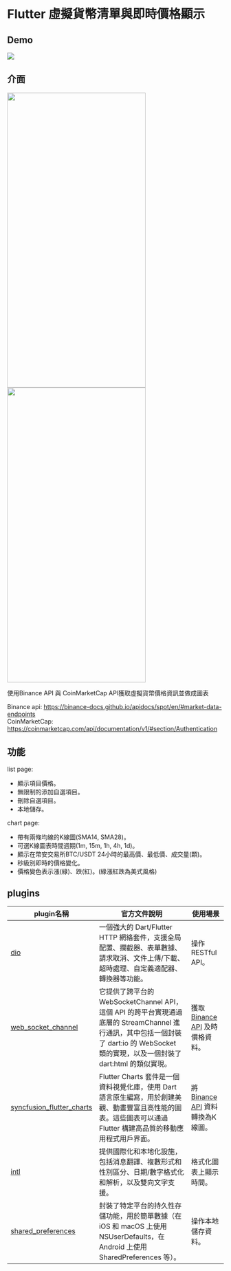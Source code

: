 # Flutter 虛擬貨幣清單與即時價格顯示
## Demo  
[<img src="https://i.imgur.com/CONrg2F.png">](https://youtu.be/KCBj3toTTBE)  


## 介面
<img src="https://imgur.com/nmChEjP.png" height="686px" width="322px" /><img src="https://i.imgur.com/Uwu4B32.png" height="686px" width="322px" />


使用Binance API 與 CoinMarketCap API獲取虛擬貨幣價格資訊並做成圖表

Binance api: https://binance-docs.github.io/apidocs/spot/en/#market-data-endpoints  
CoinMarketCap: https://coinmarketcap.com/api/documentation/v1/#section/Authentication    

## 功能  
list page:
- 顯示項目價格。
- 無限制的添加自選項目。
- 刪除自選項目。
- 本地儲存。

chart page:
- 帶有兩條均線的K線圖(SMA14, SMA28)。
- 可選K線圖表時間週期(1m, 15m, 1h, 4h, 1d)。
- 顯示在幣安交易所BTC/USDT 24小時的最高價、最低價、成交量(顆)。
- 秒級別即時的價格變化。
- 價格變色表示漲(綠)、跌(紅)。(綠漲紅跌為美式風格)

  
## plugins
| plugin名稱  | 官方文件說明 | 使用場景 |
| ------------- | ------------- | ------------- |
|  [dio](https://pub.dev/packages/dio "dio")  |一個強大的 Dart/Flutter HTTP 網絡套件，支援全局配置、攔截器、表單數據、請求取消、文件上傳/下載、超時處理、自定義適配器、轉換器等功能。 | 操作RESTful API。|
| [web_socket_channel ](https://pub.dev/packages/web_socket_channel "web_socket_channel ") | 它提供了跨平台的 WebSocketChannel API，這個 API 的跨平台實現通過底層的 StreamChannel 進行通訊，其中包括一個封裝了 dart:io 的 WebSocket 類的實現，以及一個封裝了 dart:html 的類似實現。 | 獲取 [Binance API](https://binance-docs.github.io/apidocs/spot/en/#market-data-endpoints "Binance API") 及時價格資料。  |
|  [syncfusion_flutter_charts](https://pub.dev/packages/syncfusion_flutter_charts "syncfusion_flutter_charts") | Flutter Charts 套件是一個資料視覺化庫，使用 Dart 語言原生編寫，用於創建美觀、動畫豐富且高性能的圖表。這些圖表可以通過 Flutter 構建高品質的移動應用程式用戶界面。 | 將 [Binance API](https://binance-docs.github.io/apidocs/spot/en/#market-data-endpoints "Binance API") 資料轉換為K線圖。  |
| [intl ](https://pub.dev/packages/intl "intl ") | 提供國際化和本地化設施，包括消息翻譯、複數形式和性別區分、日期/數字格式化和解析，以及雙向文字支援。  | 格式化圖表上顯示時間。  |
| [shared_preferences](https://pub.dev/packages/shared_preferences "shared_preferences") | 封裝了特定平台的持久性存儲功能，用於簡單數據（在 iOS 和 macOS 上使用 NSUserDefaults，在 Android 上使用 SharedPreferences 等）。 | 操作本地儲存資料。  |



